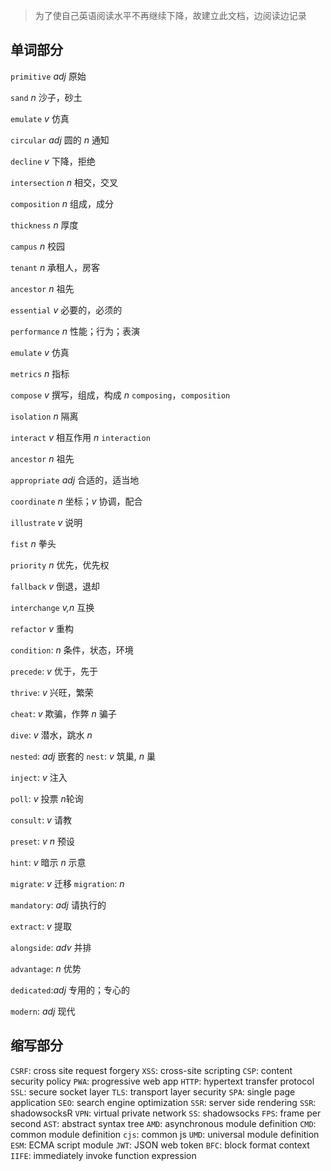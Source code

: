 > 为了使自己英语阅读水平不再继续下降，故建立此文档，边阅读边记录


## 单词部分

`primitive` *adj* 原始

`sand` *n* 沙子，砂土

`emulate` *v* 仿真

`circular` *adj* 圆的 *n* 通知

`decline` *v* 下降，拒绝

`intersection` *n* 相交，交叉

`composition` *n* 组成，成分

`thickness` *n* 厚度

`campus` *n* 校园

`tenant` *n* 承租人，房客

`ancestor` *n* 祖先

`essential` *v* 必要的，必须的

`performance` *n* 性能；行为；表演

`emulate` *v* 仿真

`metrics` *n* 指标

`compose` *v* 撰写，组成，构成  *n* `composing`，`composition`

`isolation` *n* 隔离

`interact` *v* 相互作用 *n* `interaction`

`ancestor` *n* 祖先

`appropriate` *adj* 合适的，适当地

`coordinate` *n* 坐标；*v* 协调，配合

`illustrate` *v* 说明

`fist` *n* 拳头

`priority` *n* 优先，优先权

`fallback` *v* 倒退，退却

`interchange` *v,n* 互换

`refactor` *v* 重构

`condition`: *n* 条件，状态，环境

`precede`: *v* 优于，先于

`thrive`: *v* 兴旺，繁荣

`cheat`: *v* 欺骗，作弊 *n* 骗子

`dive`: *v* 潜水，跳水 *n*

`nested`: *adj* 嵌套的  `nest`: *v* 筑巢, *n* 巢

`inject`: *v* 注入

`poll`: *v* 投票 *n*轮询

`consult`: *v* 请教

`preset`: *v* *n* 预设

`hint`: *v* 暗示 *n* 示意

`migrate`: *v* 迁移  `migration`: *n*

`mandatory`: *adj* 请执行的

`extract`: *v* 提取

`alongside`: *adv* 并排

`advantage`: *n* 优势

`dedicated`:*adj* 专用的；专心的

`modern`: *adj* 现代


## 缩写部分

`CSRF`: cross site request forgery
`XSS`: cross-site scripting
`CSP`: content security policy
`PWA`: progressive web app
`HTTP`: hypertext transfer protocol
`SSL`: secure socket layer
`TLS`: transport layer security
`SPA`: single page application
`SEO`: search engine optimization
`SSR`: server side rendering
`SSR`: shadowsocksR
`VPN`: virtual private network
`SS`: shadowsocks
`FPS`: frame per second
`AST`: abstract syntax tree
`AMD`: asynchronous module definition
`CMD`: common module definition
`cjs`: common js
`UMD`: universal module definition
`ESM`: ECMA script module
`JWT`: JSON web token
`BFC`: block format context
`IIFE`: immediately invoke function expression





